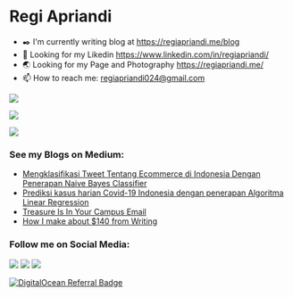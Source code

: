 # Regi Apriandi

- ✒️ I'm currently writing blog at https://regiapriandi.me/blog
- 🤔 Looking for my Likedin https://www.linkedin.com/in/regiapriandi/
- 🌏 Looking for my Page and Photography https://regiapriandi.me/
- 📫 How to reach me: regiapriandi024@gmail.com

![](https://komarev.com/ghpvc/?username=regiapriandi012&style=flat)

![](https://streak-stats.demolab.com/?user=regiapriandi012&theme=default)

![](https://github-readme-stats.vercel.app/api?username=regiapriandi012)

### **See my Blogs on Medium:**

- [Mengklasifikasi Tweet Tentang Ecommerce di Indonesia Dengan Penerapan Naive Bayes Classifier](https://medium.com/data-folks-indonesia/mengklasifikasi-tweet-tentang-ecommerce-di-indonesia-dengan-penerapan-naive-bayes-classifier-be2e20ab14a2)
- [Prediksi kasus harian Covid-19 Indonesia dengan penerapan Algoritma Linear Regression](https://medium.com/data-folks-indonesia/prediksi-kasus-harian-covid-19-indonesia-dengan-penerapan-machine-learning-linear-regression-29e01335a27)
- [Treasure Is In Your Campus Email](https://regiapriandi.me/treasure-is-in-your-campus-email-10008cb80116)
- [How I make about $140 from Writing](https://regiapriandi.me/how-i-make-about-140-from-writing-fe80e02f22)

### **Follow me on Social Media:**

[![](https://img.shields.io/badge/Instagram-E4405F?style=for-the-badge&logo=instagram&logoColor=white)](https://www.instagram.com/regiapriandii) 
[![](https://img.shields.io/badge/YouTube-FF0000?style=for-the-badge&logo=youtube&logoColor=white)](https://www.youtube.com/regiapriandi) 
[![](https://img.shields.io/badge/Facebook-1877F2?style=for-the-badge&logo=facebook&logoColor=white)](https://www.facebook.com/regiapriandi012/)

[![DigitalOcean Referral Badge](https://web-platforms.sfo2.cdn.digitaloceanspaces.com/WWW/Badge%201.svg)](https://www.digitalocean.com/?refcode=c80595539677&utm_campaign=Referral_Invite&utm_medium=Referral_Program&utm_source=badge)
